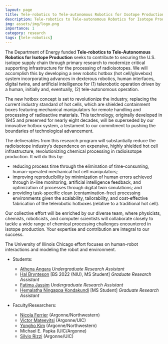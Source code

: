 ```yaml
---
layout: page
title: Tele-robotics to Tele-autonomous Robotics for Isotope Production
description: Tele-robotics to Tele-autonomous Robotics for Isotope Production
img: assets/img/logo.png
importance: 1
category: research
tags: [tele-robotics]
---
```


The Department of Energy funded <B>Tele-robotics to Tele-Autonomous Robotics for Isotope Production</B> seeks to contribute to securing the U.S. isotope supply chain through primary research to modernize critical supporting infrastructure for the processing of radioisotopes. We will accomplish this by developing a new robotic hotbox (hot cell/glovebox) system incorporating advances in dexterous robotics, human interfaces, digital twins, and artificial intelligence for (1) telerobotic operation driven by a human, initially and, eventually, (2) tele-autonomous operation.

The new hotbox concept is set to revolutionize the industry, replacing the current industry standard of hot cells, which are shielded containment boxes featuring mechanical manipulators for remote handling and processing of radioactive materials. This technology, originally developed in 1945 and preserved for nearly eight decades, will be superseded by our innovative hotbox system, a testament to our commitment to pushing the boundaries of technological advancement.

The deliverables from this research program will substantially reduce the radioisotope industry’s dependence on expensive, highly shielded hot cell infrastructure, revolutionizing chemical processing in radioisotope production. It will do this by: 

- reducing process time through the elimination of time-consuming, human-operated mechanical hot cell manipulators; 
- improving reproducibility by minimization of human errors achieved through in-line monitoring, artificial intelligence feedback, and optimization of processes through digital twin simulations; and 
- providing task-specific clean (contamination-free) processing environments given the scalability, tailorability, and cost-effective fabrication of the telerobotic hotboxes (relative to a traditional hot cell). 

Our collective effort will be enriched by our diverse team, where physicists, chemists, roboticists, and computer scientists will collaborate closely to tackle a wide range of chemical processing challenges encountered in isotope production. Your expertise and contribution are integral to our success.

The University of Illinois Chicago effort focuses on human-robot interactions and modeling the robot and environment.

<!--**We are looking to hire both graduate and undergraduate students for this effort.** -->

- Students:
    - [Athena Angara](https://www.linkedin.com/in/athena-angara/) _Undergraduate Research Assistant_
    - [Hal Brynteson](https://www.linkedin.com/in/hal-brynteson/) [BS 2022 (NIU), MS Student] _Graduate Research Assistant_
    - [Fatima Jassim](https://www.linkedin.com/in/fatima-jassim/) _Undergraduate Research Assistant_
    - [Hemalatha Ningappa Kondakundi](https://www.linkedin.com/in/hemaalatha-nk/) [MS Student] _Graduate Research Assistant_

- Faculty/Researchers:
    - [Nicola Ferrier](https://www.anl.gov/profile/nicola-j-ferrier) (Argonne/Northwestern)
    - [Victor Mateevitsi](https://www.alcf.anl.gov/about/people/victor-mateevitsi) (Argonne/UIC)
    - [Yongho Kim](https://www.anl.gov/profile/yongho-kim) (Argonne/Northwestern)
    - Michael E. Papka (UIC/Argonne)
    - [Silvio Rizzi](https://www.alcf.anl.gov/about/people/silvio-rizzi) (Argonne/UIC)